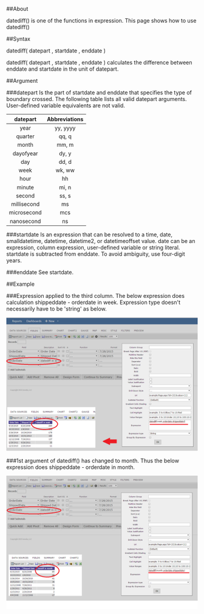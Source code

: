 ##About

datediff() is one of the functions in expression. This page shows how to use datediff()

##Syntax

datediff( datepart , startdate , enddate )

datediff( datepart , startdate , enddate ) calculates the difference between enddate and startdate in the unit of datepart.

##Argument

###datepart
Is the part of startdate and enddate that specifies the type of boundary crossed. The following table lists all valid datepart arguments. User-defined variable equivalents are not valid.

|**datepart**|**Abbreviations**|
|:------------:|:-------------:|
|year|yy, yyyy|
|quarter|qq, q|
|month|mm, m|
|dayofyear|dy, y|
|day|dd, d|
|week|wk, ww|
|hour|hh|
|minute|mi, n|
|second|ss, s|
|millisecond|ms|
|microsecond|mcs|
|nanosecond|ns|

###startdate
Is an expression that can be resolved to a time, date, smalldatetime, datetime, datetime2, or datetimeoffset value. date can be an expression, column expression, user-defined variable or string literal. startdate is subtracted from enddate. To avoid ambiguity, use four-digit years.


###enddate
See startdate.


##Example


###Expression applied to the third column. The below expression does calculation shippeddate - orderdate in week. Expression type doesn't necessarily have to be 'string' as below.

 ![](/FAQ/How-to-use-datediff/datediff_1.png "datediff in week")



###1st argument of datediff() has changed to month. Thus the below expression does shippeddate - orderdate in month.

 ![](/FAQ/How-to-use-datediff/datediff_2.png "datediff in month")










